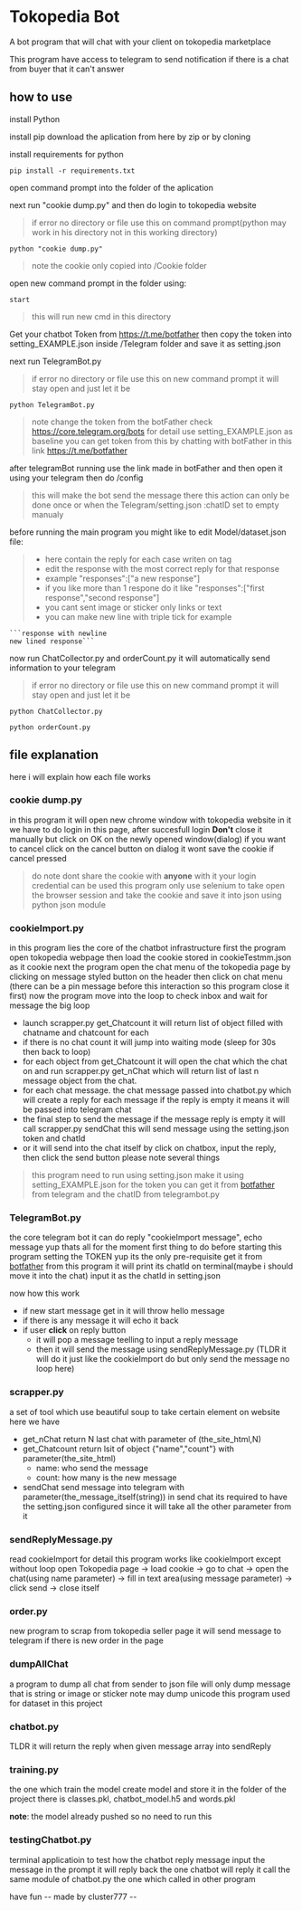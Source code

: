 # Tokopedia Bot # 
A bot program that will chat with your client on tokopedia marketplace

This program have access to telegram to send notification if there is a chat from buyer that it can't answer

## how to use ##

install Python 

install pip
download the aplication from here by zip or by cloning



install requirements for python
``` 
pip install -r requirements.txt
```
open command prompt into the folder of the aplication

next run "cookie dump.py" and then do login to tokopedia website
> if error no directory or file use this on command prompt(python may work in his directory not in this working directory)
``` 
python "cookie dump.py"
```
> note the cookie only copied into /Cookie folder

open new command prompt in the folder using:
```
start
```
> this will run new cmd in this directory

Get your chatbot Token from https://t.me/botfather
then copy the token into setting_EXAMPLE.json inside /Telegram folder and save it as setting.json

next run TelegramBot.py
> if error no directory or file use this on new command prompt it will stay open and just let it be
``` 
python TelegramBot.py
```
> note change the token from the botFather check https://core.telegram.org/bots for detail
> use setting_EXAMPLE.json as baseline
> you can get token from this by chatting with botFather in this link https://t.me/botfather

after telegramBot running use the link made in botFather and then open it using your telegram then do /config
> this will make the bot send the message there 
> this action can only be done once or when the Telegram/setting.json :chatID set to empty manualy

before running the main program you might like to edit Model/dataset.json file:
>* here contain the reply for each case writen on tag
>* edit the response with the most correct reply for that response
>* example "responses":["a new response"]
>* if you like more than 1 respone do it like "responses":["first response","second response"]
>* you cant sent image or sticker only links or text
>* you can make new line with triple tick for example 
```
```response with newline
new lined response```
```
now run ChatCollector.py and orderCount.py it will automatically send information to your telegram
> if error no directory or file use this on new command prompt it will stay open and just let it be
``` 
python ChatCollector.py
```
```
python orderCount.py
```
## file explanation ##
here i will explain how each file works
### cookie dump.py ###
in this program it will open new chrome window with tokopedia website in it
we have to do login in this page, after succesfull login **Don't** close it manually but click on OK on the newly opened window(dialog) if you want to cancel click on the cancel button on dialog it wont save the cookie if cancel pressed
> do note dont share the cookie with **anyone** with it your login credential can be used 
this program only use selenium to take open the browser session and take the cookie and save it into json using python json module

### cookieImport.py ###
in this program lies the core of the chatbot infrastructure
first the program open tokopedia webpage then load the cookie stored in cookieTestmm.json as it cookie 
next the program open the chat menu of the tokopedia page by clicking on message styled button on the header then click on chat menu (there can be a pin message before this interaction so this program close it first) 
now the program move into the loop to check inbox and wait for message
the big loop
* launch scrapper.py get_Chatcount it will return list of object filled with chatname and chatcount for each
* if there is no chat count it will jump into waiting mode (sleep for 30s then back to loop)
* for each object from get_Chatcount it will open the chat which the chat on and run scrapper.py get_nChat which will return list of last n message object from the chat. 
* for each chat message. the chat message passed into chatbot.py which will create a reply for each message if the reply is empty it means it will be passed into telegram chat
* the final step to send the message if the message reply is empty it will call scrapper.py sendChat this will send message using the setting.json token and chatId 
* or it will send into the chat itself by click on chatbox, input the reply, then click the send button
please note several things
> this program need to run using setting.json make it using setting_EXAMPLE.json for the token you can get it from [botfather](https://t.me/botfather) from telegram
> and the chatID from telegrambot.py

### TelegramBot.py ###
the core telegram bot it can do reply "cookieImport message", echo message yup thats all for the moment
first thing to do before starting this program setting the TOKEN yup its the only pre-requisite get it from [botfather](https://t.me/botfather)
from this program it will print its chatId on terminal(maybe i should move it into the chat) input it as the chatId in setting.json

now how this work
* if new start message get in it will throw hello message
* if there is any message it will echo it back
* if user **click** on reply button 
  * it will pop a message teelling to input a reply message
  * then it will send the message using sendReplyMessage.py (TLDR it will do it just like the cookieImport do but only send the message no loop here)
### scrapper.py ###
a set of tool which use beautiful soup to take certain element on website 
here we have 
* get_nChat return N last chat with parameter of (the_site_html,N)
* get_Chatcount return lsit of object {"name","count"} with parameter(the_site_html)
  * name: who send the message 
  * count: how many is the new message
* sendChat send message into telegram with parameter(the_message_itself(string))
in send chat its required to have the setting.json configured since it will take all the other parameter from it

### sendReplyMessage.py ###
read cookieImport for detail
this program works like cookieImport except without loop
open Tokopedia page -> load cookie -> go to chat -> open the chat(using name parameter) -> fill in text area(using message parameter) -> click send -> close itself

### order.py ###
new program to scrap from tokopedia seller page it will send message to telegram if there is new order in the page


### dumpAllChat ###
a program to dump all chat from sender to json file
will only dump message that is string or image or sticker
note may dump unicode
this program used for dataset in this project 

### chatbot.py ###
TLDR it will return the reply when given message array into sendReply

### training.py ###
the one which train the model
create model and store it in the folder of the project there is classes.pkl, chatbot_model.h5 and words.pkl

**note**: the model already pushed so no need to run this

### testingChatbot.py ###
terminal applicatioin to test how the chatbot reply message
input the message in the prompt it will reply back the one chatbot will reply
it call the same module of chatbot.py the one which called in other program


have fun 
-- made by cluster777 --